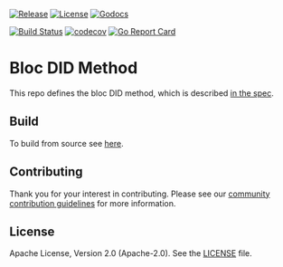 [![Release](https://img.shields.io/github/release/trustbloc/bloc-did-method.svg?style=flat-square)](https://github.com/trustbloc/bloc-did-method/releases/latest)
[![License](https://img.shields.io/badge/License-Apache%202.0-blue.svg)](https://raw.githubusercontent.com/trustbloc/bloc-did-method/master/LICENSE)
[![Godocs](https://img.shields.io/badge/godoc-reference-blue.svg)](https://godoc.org/github.com/trustbloc/bloc-did-method)

[![Build Status](https://dev.azure.com/trustbloc/edge/_apis/build/status/trustbloc.bloc-did-method?branchName=master)](https://dev.azure.com/trustbloc/edge/_build/latest?definitionId=38&branchName=master)
[![codecov](https://codecov.io/gh/trustbloc/bloc-did-method/branch/master/graph/badge.svg)](https://codecov.io/gh/trustbloc/bloc-did-method)
[![Go Report Card](https://goreportcard.com/badge/github.com/trustbloc/bloc-did-method)](https://goreportcard.com/report/github.com/trustbloc/bloc-did-method)

# Bloc DID Method

This repo defines the bloc DID method, which is described [in the spec](/docs/overview/bloc-did-method.md).

## Build
To build from source see [here](/docs/build.md).

## Contributing
Thank you for your interest in contributing. Please see our [community contribution guidelines](https://github.com/trustbloc/community/blob/master/CONTRIBUTING.md) for more information.

## License
Apache License, Version 2.0 (Apache-2.0). See the [LICENSE](LICENSE) file.
